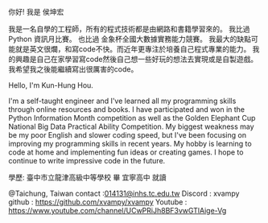 你好! 我是 侯坤宏

我是一名自學的工程師，所有的程式技術都是由網路和書籍學習來的。 我比過Python 資訊月比賽。 也比過 金象杯全國大數據實務能力競賽。 我最大的缺點可能就是英文很爛，和寫code不快。而近年更專注於培養自己程式專業的能力。 
我的興趣是自己在家學習寫code然後自己想一些好玩的想法去實現或是自製遊戲。
我希望我之後能繼續寫出很厲害的code。

Hello, I'm Kun-Hung Hou. 

I'm a self-taught engineer and I've learned all my programming skills through online resources and books. I have participated and won in the Python Information Month competition as well as the Golden Elephant Cup National Big Data Practical Ability Competition. My biggest weakness may be my poor English and slower coding speed, but I've been focusing on improving my programming skills in recent years. My hobby is learning to code at home and implementing fun ideas or creating games. I hope to continue to write impressive code in the future. 

學歷:
臺中市立龍津高級中等學校  畢
宜寧高中  就讀

@Taichung, Taiwan
contact :014131@inhs.tc.edu.tw
Discord : xvampy
github : https://github.com/xvampy/xvampy
Youtube : https://www.youtube.com/channel/UCwPRiJh8BF3vwGTlAige-Vg
